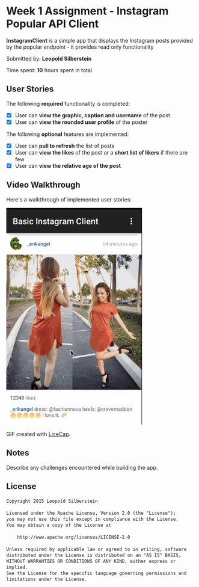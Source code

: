 # Week 1 Assignment - Instagram Popular API Client 

**InstagramClient** is a simple app that displays the Instagram posts provided by the popular endpoint - it provides read only functionality

Submitted by: **Leopold Silberstein**

Time spent: **10** hours spent in total

## User Stories

The following **required** functionality is completed:

* [x] User can **view the graphic, caption and username** of the post
* [x] User can **view the rounded user profile** of the poster

The following **optional** features are implemented:

* [x] User can **pull to refresh** the list of posts
* [x] User can **view the likes** of the post or a **short list of likers** if there are few
* [x] User can **view the relative age of the post**

## Video Walkthrough 

Here's a walkthrough of implemented user stories:


![Video Walkthrough](client-demo.gif)

GIF created with [LiceCap](http://www.cockos.com/licecap/).

## Notes

Describe any challenges encountered while building the app.

## License

    Copyright 2015 Leopold Silberstein

    Licensed under the Apache License, Version 2.0 (the "License");
    you may not use this file except in compliance with the License.
    You may obtain a copy of the License at

        http://www.apache.org/licenses/LICENSE-2.0

    Unless required by applicable law or agreed to in writing, software
    distributed under the License is distributed on an "AS IS" BASIS,
    WITHOUT WARRANTIES OR CONDITIONS OF ANY KIND, either express or implied.
    See the License for the specific language governing permissions and
    limitations under the License.
